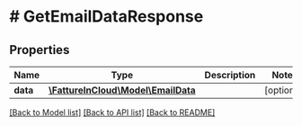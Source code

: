 # # GetEmailDataResponse

## Properties

Name | Type | Description | Notes
------------ | ------------- | ------------- | -------------
**data** | [**\FattureInCloud\Model\EmailData**](EmailData.md) |  | [optional]

[[Back to Model list]](../../README.md#models) [[Back to API list]](../../README.md#endpoints) [[Back to README]](../../README.md)
